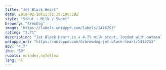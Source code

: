 ```yaml
---
title: "Jet Black Heart"
date: 2019-02-10T11:51:38.190328Z
style: "Stout - Milk / Sweet"
brewery: "BrewDog"
image: "https://labels.untappd.com/labels/1416253"
rating: "3.71"
description: "Jet Black Heart is a 4.7% milk stout, loaded with oatmeal for an extra lush mouth-feel and nitro dispensed on draft; expect decadent cacao, subtle roastiness, and autumnal fruitiness with a dark seductive edge. Inspired by some of the awesome craft nitro stouts we tried in the US we wanted to put our own spin on the style and also introduce nitro beers to BrewDog bars."
untappd_url: "https://untappd.com/b/brewdog-jet-black-heart/1416253"
abv: "4.7"
ibu: "30"
robots: noindex,nofollow
lang: nl
---
```

